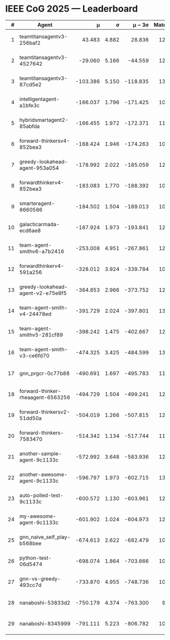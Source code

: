 # IEEE CoG 2025 — Leaderboard

| # | Agent | μ | σ | μ − 3σ | Matches | Updated |
|---:|---|---:|---:|---:|---:|---|
| 1 | teamtitansagentv3-256baf2 | 43.483 | 4.882 | 28.836 | 12700 | 2025-08-21 18:53 |
| 2 | teamtitansagentv3-4527642 | -29.060 | 5.166 | -44.559 | 12154 | 2025-08-21 18:53 |
| 3 | teamtitansagentv3-87cd5e2 | -103.386 | 5.150 | -118.835 | 13566 | 2025-08-21 18:53 |
| 4 | intelligentagent-a1bfe3c | -166.037 | 1.796 | -171.425 | 10498 | 2025-08-21 18:53 |
| 5 | hybridsmartagent2-85abfda | -166.455 | 1.972 | -172.371 | 11177 | 2025-08-21 18:53 |
| 6 | forward-thinkersv4-852bea3 | -168.424 | 1.946 | -174.263 | 10099 | 2025-08-21 18:53 |
| 7 | greedy-lookahead-agent-953a054 | -178.992 | 2.022 | -185.059 | 12160 | 2025-08-21 18:53 |
| 8 | forwardthinkerv4-852bea3 | -183.083 | 1.770 | -188.392 | 10142 | 2025-08-21 18:53 |
| 9 | smarteragent-8660586 | -184.502 | 1.504 | -189.013 | 10888 | 2025-08-21 18:53 |
| 10 | galacticarmada-ecd6ae8 | -187.924 | 1.973 | -193.841 | 12080 | 2025-08-21 18:53 |
| 11 | team-agent-smithv6-a7b2416 | -253.008 | 4.951 | -267.861 | 12240 | 2025-08-21 18:53 |
| 12 | forwardthinkerv4-591a256 | -328.012 | 3.924 | -339.784 | 10586 | 2025-08-21 18:53 |
| 13 | greedy-lookahead-agent-v2-e75e8f5 | -364.853 | 2.966 | -373.752 | 12540 | 2025-08-21 18:53 |
| 14 | team-agent-smith-v4-24478ed | -391.729 | 2.024 | -397.801 | 13022 | 2025-08-21 18:53 |
| 15 | team-agent-smithv5-281cf89 | -398.242 | 1.475 | -402.667 | 12880 | 2025-08-21 18:53 |
| 16 | team-agent-smith-v3-ce6fd70 | -474.325 | 3.425 | -484.599 | 13642 | 2025-08-21 18:53 |
| 17 | gnn_prgcr-0c77b88 | -490.691 | 1.697 | -495.783 | 11530 | 2025-08-21 18:53 |
| 18 | forward-thinker-rheaagent-6563256 | -494.729 | 1.504 | -499.241 | 12224 | 2025-08-21 18:53 |
| 19 | forward-thinkersv2-51dd50a | -504.019 | 1.266 | -507.815 | 12464 | 2025-08-21 18:53 |
| 20 | forward-thinkers-7583470 | -514.342 | 1.134 | -517.744 | 11820 | 2025-08-21 18:53 |
| 21 | another-sample-agent-9c1133c | -572.992 | 3.648 | -583.936 | 12680 | 2025-08-21 18:53 |
| 22 | another-awesome-agent-9c1133c | -596.797 | 1.973 | -602.715 | 13200 | 2025-08-21 18:53 |
| 23 | auto-polled-test-9c1133c | -600.572 | 1.130 | -603.961 | 12120 | 2025-08-21 18:53 |
| 24 | my-awesome-agent-9c1133c | -601.902 | 1.024 | -604.973 | 12720 | 2025-08-21 18:53 |
| 25 | gnn_naive_self_play-b568bee | -674.613 | 2.622 | -682.479 | 10180 | 2025-08-21 18:53 |
| 26 | python-test-06d5474 | -698.074 | 1.864 | -703.666 | 10460 | 2025-08-21 18:53 |
| 27 | gnn-vs-greedy-493cc7d | -733.870 | 4.955 | -748.736 | 10100 | 2025-08-21 18:53 |
| 28 | nanaboshi-53833d2 | -750.179 | 4.374 | -763.300 | 9840 | 2025-08-21 18:53 |
| 29 | nanaboshi-8345999 | -791.111 | 5.223 | -806.782 | 10330 | 2025-08-21 18:53 |
